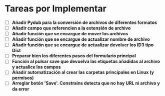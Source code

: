 
# Tareas por Implementar

 - [ ] **Añadir Pydub para la conversión de archivos de diferentes formatos**
 - [ ] **Añadir campo que referencien a la extensión de archivo**
 - [ ] **Añadir función que se encargue de mover los archivos**
 - [ ] **Añadir función que se encargue de actualizar nombre de archivo**
 - [ ] **Añadir función que se encargue de actualizar devolver los ID3 tipo Dict**
 - [ ] **Preparar bien los diferentes pasos del formulario principal**
 - [ ] **Función al pulsar save que devuelva las etiquetas añadidas al archivo y actualice los campos**
 - [ ] **Añadir automatización al crear las carpetas principales en Linux (y permisos)**
 - [ ] **Arreglar botón 'Save'. Constrains detecta que no hay URL ni archivo y da error**